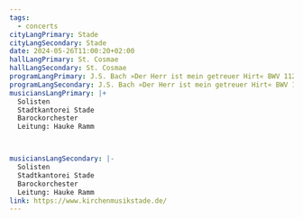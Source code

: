 ```yaml
---
tags:
  - concerts
cityLangPrimary: Stade
cityLangSecondary: Stade
date: 2024-05-26T11:00:20+02:00
hallLangPrimary: St. Cosmae
hallLangSecondary: St. Cosmae
programLangPrimary: J.S. Bach »Der Herr ist mein getreuer Hirt« BWV 112
programLangSecondary: J.S. Bach »Der Herr ist mein getreuer Hirt« BWV 112
musiciansLangPrimary: |+
  Solisten
  Stadtkantorei Stade
  Barockorchester
  Leitung: Hauke Ramm



musiciansLangSecondary: |-
  Solisten
  Stadtkantorei Stade
  Barockorchester
  Leitung: Hauke Ramm
link: https://www.kirchenmusikstade.de/
---
```

